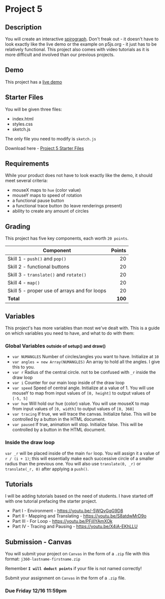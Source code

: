 # Project 5
## Description
You will create an interactive [spirograph](https://p5js.org/examples/simulate-spirograph.html). Don't freak out - it doesn't have to look exactly like the live demo or the example on p5js.org - it just has to be relatively functional. This project also comes with video tutorials as it is more difficult and involved than our previous projects.

## Demo
This project has a [live demo](spiro-demo/index.html)

## Starter Files
You will be given three files:

 * index.html
 * styles.css
 * sketch.js

The only file you need to modify is `sketch.js`

Download here - [Project 5 Starter Files](proj5-starter.zip)

## Requirements
While your product does not have to look exactly like the demo, it should meet several criteria:

 * mouseX maps to `hue` (color value)
 * mouseY maps to speed of rotation
 * a functional pause button
 * a functional trace button (to leave renderings present)
 * ability to create any amount of circles

## Grading

This project has five key components, each worth `20 points`.

|Component|Points |
| ---     |-----: | 
| Skill 1 - `push()` and `pop()` | 20 |
| Skill 2 - functional buttons | 20 |
| Skill 3 - `translate()` and `rotate()` | 20 |
| Skill 4 - `map()` | 20 |
| Skill 5 - proper use of arrays and for loops | 20 |
|**Total**|**100**|

## Variables
This project's has more variables than most we've dealt with. This is a guide on which variables you need to have, and what to do with them:

### Global Variables <small>outside of setup() and draw()</small>
 * `var NUMANGLES` Number of circles/angles you want to have. Initialize at `10`
 * `var angles = new Array(NUMANGLES)` An array to hold all the angles. I give this to you.
 * `var r` Radius of the central circle. not to be confused with `_r` inside the draw loop
 * `var i` Counter for our main loop inside of the draw loop
 * `var speed` Speed of central angle. Initialize at a value of 1. You will use mouseY to map from input values of `[0, height]` to output values of `[-5, 5]`
 * `var hue` Will hold our hue (color) value. You will use mouseX to map from input values of `[0, width]` to output values of `[0, 360]`
 * `var tracing` If true, we will trace the canvas. Initialize false. This will be controlled by a button in the HTML document.
 * `var paused` If true, animation will stop. Initialize false. This will be controlled by a button in the HTML document.

### Inside the draw loop
`var _r` will be placed inside of the main `for` loop. You will assign it a value of `r / (i + 1)`; this will essentially make each successive circle of a smaller radius than the previous one. You will also use `translate(0, _r)` or `translate(_r, 0)` after applying a `push()`. 

## Tutorials
I will be adding tutorials based on the need of students. I have started off with one tutorial prefacing the starter project.

 * Part I - Environment - <https://youtu.be/-5WQvGqG9D8>
 * Part II - Mapping and Translating - <https://youtu.be/S8atdwMrD9o>
 * Part III - For Loop - <https://youtu.be/PFjIIYAmXOk>
 * Part IV - Tracing and Pausing - <https://youtu.be/X4iA-EKhLLU>

## Submission - Canvas
You will submit your project on `Canvas` in the form of a `.zip` file with this format:
`j360-lastname-firstname.zip` 

Remember **`I will deduct points`** if your file is not named correctly!

Submit your assignment on `Canvas` in the form of a `.zip` file.


### **Due Friday 12/16 11:59pm**


